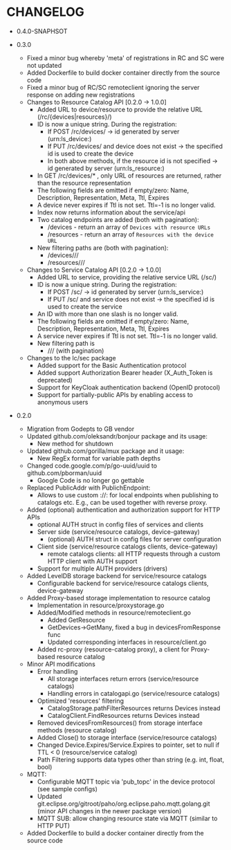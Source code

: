 # CHANGELOG

* 0.4.0-SNAPHSOT

* 0.3.0
  - Fixed a minor bug whereby 'meta' of registrations in RC and SC were not updated
  - Added Dockerfile to build docker container directly from the source code
  - Fixed a minor bug of RC/SC remoteclient ignoring the server response on adding new registrations
  - Changes to Resource Catalog API [0.2.0 -> 1.0.0]
    + Added URL to device/resource to provide the relative URL (/rc/{devices|resources}/<id>)
    + ID is now a unique string. During the registration:
      * If POST /rc/devices/ -> id generated by server (urn:ls_device:<id>)
      * If PUT /rc/devices/<id> and device does not exist -> the specified id is used to create the device
      * In both above methods, if the resource id is not specified -> id generated by server (urn:ls_resource:<id>)
    + In GET /rc/devices/* , only URL of resources are returned, rather than the resource representation
    + The following fields are omitted if empty/zero: Name, Description, Representation, Meta, Ttl, Expires
    + A device never expires if Ttl is not set. Ttl=-1 is no longer valid.
    + Index now returns information about the service/api
    + Two catalog endpoints are added (both with pagination):
      * /devices - return an array of `Devices with resource URLs`
      * /resources - return an array of `Resources with the device URL`
    + New filtering paths are (both with pagination):
      * /devices/<path>/<op>/<value>
      * /resources/<path>/<op>/<value>
  - Changes to Service Catalog API [0.2.0 -> 1.0.0]
    + Added URL to service, providing the relative service URL (/sc/<id>)
    + ID is now a unique string. During the registration:
      * If POST /sc/ -> id generated by server (urn:ls_service:<id>)
      * If PUT /sc/<id> and service does not exist -> the specified id is used to create the service
    + An ID with more than one slash is no longer valid.
    + The following fields are omitted if empty/zero: Name, Description, Representation, Meta, Ttl, Expires
    + A service never expires if Ttl is not set. Ttl=-1 is no longer valid.
    + New filtering path is 
      * /<path>/<op>/<value> (with pagination)
  - Changes to the lc/sec package
    + Added support for the Basic Authentication protocol
    + Added support Authorization Bearer header (X_Auth_Token is deprecated) 
    + Support for KeyCloak authentication backend (OpenID protocol)
    + Support for partially-public APIs by enabling access to anonymous users

* 0.2.0
  - Migration from Godepts to GB vendor
  - Updated github.com/oleksandr/bonjour package and its usage:
    + New method for shutdown
  - Updated github.com/gorilla/mux package and it usage:
    + New RegEx format for variable path depths
  - Changed code.google.com/p/go-uuid/uuid to github.com/pborman/uuid 
    + Google Code is no longer go gettable
  - Replaced PublicAddr with PublichEndpoint:
    + Allows to use custom <protocol>://<addr>:<port> for local endpoints when publishing to catalogs etc. E.g., can be used together with reverse proxy.
  - Added (optional) authentication and authorization support for HTTP APIs
    + optional AUTH struct in config files of services and clients
    + Server side (service/resource catalogs, device-gateway)
      * (optional) AUTH struct in config files for server configuration
    + Client side (service/resource catalogs clients, device-gateway)
      * remote catalogs clients: all HTTP requests through a custom HTTP client with AUTH support
    + Support for multiple AUTH providers (drivers)
  - Added LevelDB storage backend for service/resource catalogs
    + Configurable backend for service/resource catalogs clients, device-gateway
  - Added Proxy-based storage implementation to resource catalog
    + Implementation in resource/proxystorage.go
    + Added/Modified methods in resource/remoteclient.go
      * Added GetResource
      * GetDevices->GetMany, fixed a bug in devicesFromResponse func
      * Updated corresponding interfaces in resource/client.go
    + Added rc-proxy (resource-catalog proxy), a client for Proxy-based resource catalog
  - Minor API modifications
    + Error handling
      * All storage interfaces return errors (service/resource catalogs)
      * Handling errors in catalogapi.go (service/resource catalogs)
    + Optimized 'resources' filtering
      * CatalogStorage.pathFilterResources returns Devices instead
      * CatalogClient.FindResources returns Devices instead
    + Removed devicesFromResources() from storage interface methods (resource catalog)
    + Added Close() to storage interface (service/resource catalogs)
    + Changed Device.Expires/Service.Expires to pointer, set to null if TTL < 0 (resource/service catalog)
    + Path Filtering supports data types other than string (e.g. int, float, bool)
  - MQTT:
    + Configurable MQTT topic via 'pub_topc' in the device protocol (see sample configs)
    + Updated git.eclipse.org/gitroot/paho/org.eclipse.paho.mqtt.golang.git (minor API changes in the newer package version)
    + MQTT SUB: allow changing resource state via MQTT (similar to HTTP PUT)
  - Added Dockerfile to build a docker container directly from the source code
